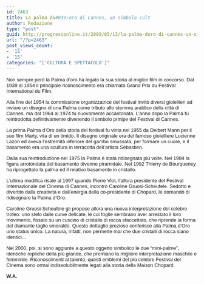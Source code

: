 ```yaml
---
id: 2463
title: La palma d&#039;oro di Cannes, un simbolo cult
author: Redazione
type: "post"
guid: http://progressonline.it/2009/05/13/la-palma-doro-di-cannes-un-simbolo-cult/
url: "/?p=2463"
post_views_count:
- '15'
- '15'
categories: "['CULTURA E SPETTACOLO']"
---
```


<font face="Tahoma, sans-serif"><font size="2">Non sempre però la Palma d’oro ha legato la sua storia al miglior film in concorso. Dal 1939 al 1954 il principale riconoscimento era chiamato Grand Prix du Festival International du Film. </font></font>

<font face="Tahoma, sans-serif"><font size="2">Alla fine del 1954 la commissione organizzatrice del festival invitò diversi gioiellieri ad inviare un disegno di una Palma come tributo allo stemma araldico della città di Cannes, ma dal 1964 al 1974 fu nuovamente accantonata. L’anno dopo la Palma fu reintrodotta definitivamente divenendo il simbolo prinipe del Festival di Cannes.</font></font>

<font face="Tahoma, sans-serif"><font size="2">La prima Palma d’Oro della storia del festival fu vinta nel 1955 da Delbert Mann per il suo film Marty, vita di un timido. Il disegno originale era del famoso gioielliere Lucienne Lazon ed aveva l’estremità inferiore del gambo smussata, per formare un cuore, e il basamento era una scultura in terracotta dell’artista Sébastien.</font></font>

<font face="Tahoma, sans-serif"><font size="2">Dalla sua reintroduzione nel 1975 la Palma è stata ridisegnata più volte. Nel 1984 la figura arrotondata del basamento divenne piramidale. Nel 1992 Thierry de Bourqueney ha riprogettato la palma ed il relativo basamento in cristallo. </font></font>

<font face="Tahoma, sans-serif"><font size="2">L’ultima modifica risale al 1997 quando Pierre Viot, l’allora presidente del Festival Internazionale del Cinema di Cannes, incontrò Caroline Gruosi-Scheufele. Sedotto e divertito dalla creatività e dall’energia della co-presidente di Chopard, le domandò di ridisegnare la Palma d’Oro.</font></font>

<font face="Tahoma, sans-serif"><font size="2">Caroline Gruosi-Scheufele gli propose allora una nuova interpretazione del celebre trofeo: uno stelo dalle curve delicate, le cui foglie sembrano aver arrestato il loro movimento, fissato su un cuscino di cristallo di rocca sfaccettato, che riprende la forma del diamante taglio smeraldo. Questo dettaglio prezioso conferisce alla Palma d’Oro uno status unico. La natura, infatti, non permette mai che due cristalli di rocca siano identici… </font></font>

<font face="Tahoma, sans-serif"><font size="2">Nel 2000, poi, si sono aggiunte a questo oggetto simbolico le due “mini-palme”, identiche repliche della più grande, che premiano la migliore interpretazione maschile e femminile. Riconoscimenti al talento, questi emblemi del più celebre Festival del Cinema sono ormai indissolubilmente legati alla storia della Maison Chopard. </font></font>

<font face="Tahoma, sans-serif"><font size="2">**W.A.**</font></font>

<div style="text-align: justify;"><span class="Apple-style-span" style="font-size: small;">  
</span></div>